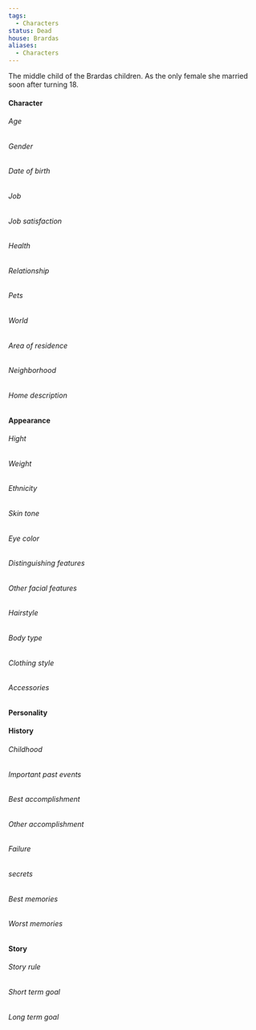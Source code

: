 ```yaml
---
tags:
  - Characters
status: Dead
house: Brardas
aliases:
  - Characters
---
```

The middle child of the Brardas children. As the only female she married soon after turning 18.
#### Character 
###### Age
###### Gender
###### Date of birth
###### Job
###### Job satisfaction
###### Health
###### Relationship
###### Pets
###### World
###### Area of residence
###### Neighborhood
###### Home description
#### Appearance
###### Hight 
###### Weight 
###### Ethnicity 
###### Skin tone
###### Eye color
###### Distinguishing features
###### Other facial features 
###### Hairstyle 
###### Body type 
###### Clothing style
###### Accessories 
#### Personality

#### History
###### Childhood
###### Important past events 
###### Best accomplishment
###### Other accomplishment
###### Failure 
###### secrets
###### Best memories
###### Worst memories
#### Story
###### Story rule
###### Short term goal
###### Long term goal



